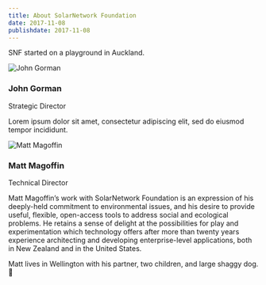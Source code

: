 ```yaml
---
title: About SolarNetwork Foundation
date: 2017-11-08
publishdate: 2017-11-08
---
```

SNF started on a playground in Auckland.

<div uk-grid>
    <div class="uk-width-1-4@s">
        <img src="/img/about/matt.png" alt="John Gorman" class="uk-border-circle">
    </div>
    <div class="uk-width-expand@s">
        <h3 class="uk-margin-remove-bottom ">John Gorman</h3>
        <p class="uk-text-meta uk-margin-remove-top">Strategic Director</p>
        <p>Lorem ipsum dolor sit amet, consectetur adipiscing elit, sed do eiusmod tempor incididunt.</p>
    </div>
</div>

<div uk-grid>
    <div class="uk-width-1-4@s">
        <img src="/img/about/matt.png" alt="Matt Magoffin" class="uk-border-circle">
    </div>
    <div class="uk-width-expand@s">
        <h3 class="uk-margin-remove-bottom">Matt Magoffin</h3>
        <p class="uk-text-meta uk-margin-remove-top">Technical Director</p>
        <p>Matt Magoffin’s  work with SolarNetwork Foundation is an expression of his deeply-held commitment to environmental issues, and his desire to provide useful, flexible, open-access tools to address social and ecological problems. He retains a sense of delight at the possibilities for play and experimentation which technology offers after more than twenty years experience architecting and developing enterprise-level applications, both in New Zealand and in the United States.</p>
        <p>Matt lives in Wellington with his partner, two children, and large shaggy dog. 🐾</p>
    </div>
</div>
